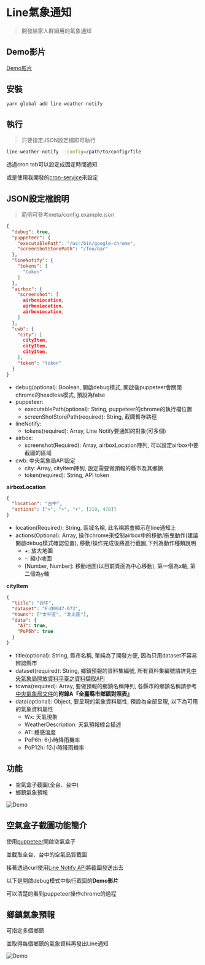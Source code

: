 # Line氣象通知

> 開發給家人群組用的氣象通知

## Demo影片

[Demo影片](https://youtu.be/MxgJvlcGCiA)

## 安裝

```bash
yarn global add line-weather-notify
```

## 執行

> 只要指定JSON設定檔即可執行

```bash
line-weather-notify --config=/path/to/config/file
```

透過cron tab可以設定成固定時間通知

或是使用我開發的[cron-service](https://github.com/ciao-chung/cron-service)來設定

## JSON設定檔說明

> 範例可參考meta/config.example.json

```json
{
  "debug": true,
  "puppeteer": {
    "executablePath": "/usr/bin/google-chrome",
    "screenShotStorePath": "/foo/bar"
  },
  "lineNotify": {
    "tokens": [
      "token"
    ]
  },
  "airbox": {
    "screenshot": [
      airboxLocation,
      airboxLocation,
      airboxLocation,
    ]
  },
  "cwb": {
    "city": [
      cityItem,
      cityItem,
      cityItem,
    ],
    "token": "token"
  }
}
```

- debug(optional): Boolean, 開啟debug模式, 開啟後puppeteer會關閉chrome的headless模式, 預設為false
- puppeteer:
  - executablePath(optional): String, puppeteer的chrome的執行檔位置
  - screenShotStorePath(required): String, 截圖暫存路徑
- lineNotify:
  - tokens(required): Array, Line Notify要通知的對象(可多個)
- airbox:
  - screenshot(Required): Array, airboxLocation陣列, 可以設定airbox中要截圖的區域
- cwb: 中央氣象局API設定
  - city: Array, cityItem陣列, 設定需要做預報的縣市及其鄉鎮
  - token(required): String, API token

**airboxLocation**

```json
{
  "location": "台中",
  "actions": ["+", "+", "+", [210, 470]]
}
```

- location(Required): String, 區域名稱, 此名稱將會顯示在line通知上
- actions(Optional): Array, 操作chrome來控制airbox中的移動/拖曳動作(建議開啟debug模式確認位置), 移動/操作完成後將進行截圖,下列為動作種類說明
  - +: 放大地圖
  - -: 縮小地圖
  - [Number, Number]: 移動地圖(以目前頁面為中心移動), 第一個為x軸, 第二個為y軸



**cityItem**

```json
{
  "title": "台中",
  "dataset": "F-D0047-073",
  "towns": ["太平區", "北屯區"],
  "data": {
    "AT": true,
    "PoP6h": true
  }
}
```

- title(optional): String, 縣市名稱, 單純為了開發方便, 因為只用dataset不容易辨認縣市
- dataset(required): String, 鄉鎮預報的資料集編號, 所有資料集編號請詳見[中央氣象局開放資料平臺之資料擷取API](https://opendata.cwb.gov.tw/dist/opendata-swagger.html)
- towns(required): Array, 要做預報的鄉鎮名稱陣列, 各縣市的鄉鎮名稱請參考[中央氣象局文件](https://opendata.cwb.gov.tw/opendatadoc/CWB_Opendata_API_V1.2.pdf )的**附錄A『全臺縣市鄉鎮對照表』**
- data(optional): Object, 要呈現的氣象資料屬性, 預設為全部呈現, 以下為可用的氣象資料屬性
  - Wx: 天氣現象
  - WeatherDescription: 天氣預報綜合描述
  - AT: 體感溫度
  - PoP6h: 6小時降雨機率 
  - PoP12h: 12小時降雨機率 

## 功能

- 空氣盒子截圖(全台、台中)
- 鄉鎮氣象預報

![Demo](https://goo.gl/25kkun)

## 空氣盒子截圖功能簡介

使用[puppeteer](https://github.com/GoogleChrome/puppeteer)開啟空氣盒子

並截取全台、台中的空氣品質截圖

接著透過curl使用[Line Notify API](https://notify-bot.line.me/doc/en/)將截圖發送出去

以下是開啟debug模式中執行截圖的**Demo影片**

可以清楚的看到puppeteer操作chrome的過程

## 鄉鎮氣象預報

可指定多個鄉鎮

並取得每個鄉鎮的氣象資料再發出Line通知

![Demo](https://goo.gl/d5Xieg)